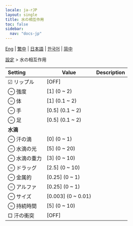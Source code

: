 ```yaml
---
locale: ja-rJP
layout: single
title: 水の相互作用
toc: false
sidebar:
  nav: "docs-jp"
---
```

[Eng](/dancexr/menu/2025.4/actor/water_interaction) | [繁中](/tw/dancexr/menu/2025.4/actor/water_interaction) | [日本語](/jp/dancexr/menu/2025.4/actor/water_interaction) | [한국어](/kr/dancexr/menu/2025.4/actor/water_interaction) | [简中](/zh/dancexr/menu/2025.4/actor/water_interaction)

[設定](../menu#設定) > 水の相互作用



| Setting | Value | Description |
| :--- | --- | :--- |
|  ☑ リップル| [OFF] | 
|  ⊖ 強度| [1] (0 ~ 2) | 
|  ⊖ 体| [1] (0.1 ~ 2) | 
|  ⊖ 手| [0.5] (0.1 ~ 2) | 
|  ⊖ 足| [0.5] (0.1 ~ 2) | 
|  **水滴**|| 
|  ⊖ 汗の滴| [0] (0 ~ 1) | 
|  ⊖ 水滴の光| [5] (0 ~ 20) | 
|  ⊖ 水滴の重力| [3] (0 ~ 10) | 
|  ⊖ ドラッグ| [2.5] (0 ~ 10) | 
|  ⊖ 金属的| [0.25] (0 ~ 1) | 
|  ⊖ アルファ| [0.25] (0 ~ 1) | 
|  ⊖ サイズ| [0.003] (0 ~ 0.01) | 
|  ⊖ 持続時間| [5] (0 ~ 10) | 
|  □ 汗の衝突| [OFF] | 
